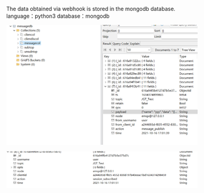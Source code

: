 The data obtained via webhook is stored in the mongodb database.
language：python3
database：mongodb

![image](https://github.com/xzhiot/emqx_webhook_mongodb/blob/main/database.png)

![image](https://github.com/xzhiot/emqx_webhook_mongodb/blob/main/format.png)
